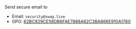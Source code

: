 Send secure email to
* Email: `security@swag.live`
* GPG: [62BC829CE58DB6FAE7888A62C3BA866E910A1760](https://keys.openpgp.org/search?q=security%40swag.live)
